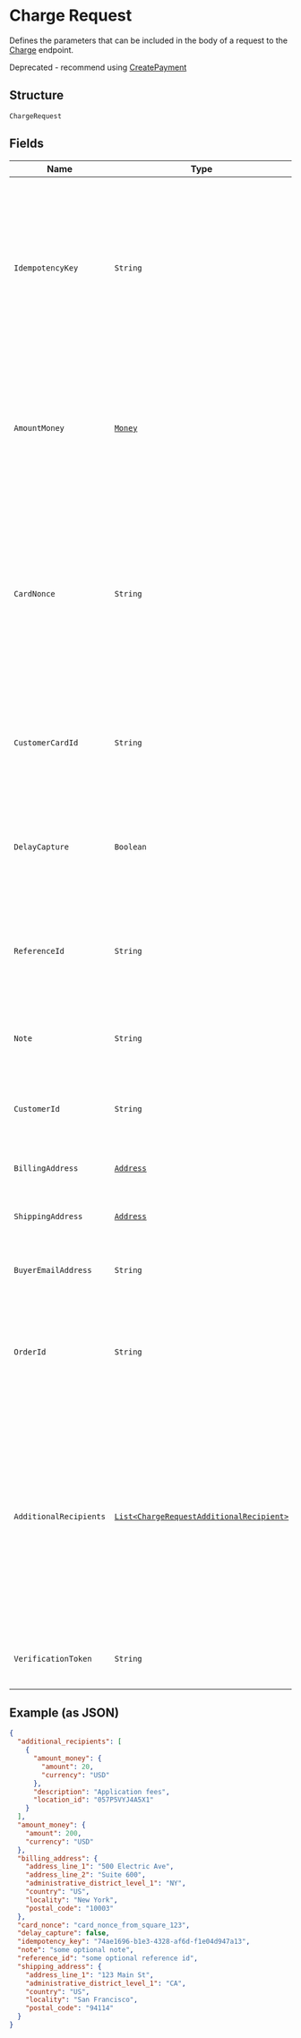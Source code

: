 
# Charge Request

Defines the parameters that can be included in the body of
a request to the [Charge]($e/Transactions/Charge) endpoint.

Deprecated - recommend using [CreatePayment](../../doc/api/payments.md#create-payment)

## Structure

`ChargeRequest`

## Fields

| Name | Type | Tags | Description | Getter |
|  --- | --- | --- | --- | --- |
| `IdempotencyKey` | `String` | Required | A value you specify that uniquely identifies this<br>transaction among transactions you've created.<br><br>If you're unsure whether a particular transaction succeeded,<br>you can reattempt it with the same idempotency key without<br>worrying about double-charging the buyer.<br><br>See [Idempotency keys](https://developer.squareup.com/docs/working-with-apis/idempotency) for more information.<br>**Constraints**: *Minimum Length*: `1`, *Maximum Length*: `192` | String getIdempotencyKey() |
| `AmountMoney` | [`Money`](../../doc/models/money.md) | Required | Represents an amount of money. `Money` fields can be signed or unsigned.<br>Fields that do not explicitly define whether they are signed or unsigned are<br>considered unsigned and can only hold positive amounts. For signed fields, the<br>sign of the value indicates the purpose of the money transfer. See<br>[Working with Monetary Amounts](https://developer.squareup.com/docs/build-basics/working-with-monetary-amounts)<br>for more information. | Money getAmountMoney() |
| `CardNonce` | `String` | Optional | A payment token generated from the [Card.tokenize()](https://developer.squareup.com/reference/sdks/web/payments/objects/Card#Card.tokenize) that represents the card<br>to charge.<br><br>The application that provides a payment token to this endpoint must be the<br>_same application_ that generated the payment token with the Web Payments SDK.<br>Otherwise, the nonce is invalid.<br><br>Do not provide a value for this field if you provide a value for<br>`customer_card_id`.<br>**Constraints**: *Maximum Length*: `192` | String getCardNonce() |
| `CustomerCardId` | `String` | Optional | The ID of the customer card on file to charge. Do<br>not provide a value for this field if you provide a value for `card_nonce`.<br><br>If you provide this value, you _must_ also provide a value for<br>`customer_id`.<br>**Constraints**: *Maximum Length*: `192` | String getCustomerCardId() |
| `DelayCapture` | `Boolean` | Optional | If `true`, the request will only perform an Auth on the provided<br>card. You can then later perform either a Capture (with the<br>[CaptureTransaction](../../doc/api/transactions.md#capture-transaction) endpoint) or a Void<br>(with the [VoidTransaction](../../doc/api/transactions.md#void-transaction) endpoint).<br><br>Default value: `false` | Boolean getDelayCapture() |
| `ReferenceId` | `String` | Optional | An optional ID you can associate with the transaction for your own<br>purposes (such as to associate the transaction with an entity ID in your<br>own database).<br><br>This value cannot exceed 40 characters.<br>**Constraints**: *Maximum Length*: `40` | String getReferenceId() |
| `Note` | `String` | Optional | An optional note to associate with the transaction.<br><br>This value cannot exceed 60 characters.<br>**Constraints**: *Maximum Length*: `60` | String getNote() |
| `CustomerId` | `String` | Optional | The ID of the customer to associate this transaction with. This field<br>is required if you provide a value for `customer_card_id`, and optional<br>otherwise.<br>**Constraints**: *Maximum Length*: `50` | String getCustomerId() |
| `BillingAddress` | [`Address`](../../doc/models/address.md) | Optional | Represents a postal address in a country.<br>For more information, see [Working with Addresses](https://developer.squareup.com/docs/build-basics/working-with-addresses). | Address getBillingAddress() |
| `ShippingAddress` | [`Address`](../../doc/models/address.md) | Optional | Represents a postal address in a country.<br>For more information, see [Working with Addresses](https://developer.squareup.com/docs/build-basics/working-with-addresses). | Address getShippingAddress() |
| `BuyerEmailAddress` | `String` | Optional | The buyer's email address, if available. This value is optional,<br>but this transaction is ineligible for chargeback protection if it is not<br>provided. | String getBuyerEmailAddress() |
| `OrderId` | `String` | Optional | The ID of the order to associate with this transaction.<br><br>If you provide this value, the `amount_money` value of your request must<br>__exactly match__ the value of the order's `total_money` field.<br>**Constraints**: *Maximum Length*: `192` | String getOrderId() |
| `AdditionalRecipients` | [`List<ChargeRequestAdditionalRecipient>`](../../doc/models/charge-request-additional-recipient.md) | Optional | The basic primitive of multi-party transaction. The value is optional.<br>The transaction facilitated by you can be split from here.<br><br>If you provide this value, the `amount_money` value in your additional_recipients<br>must not be more than 90% of the `amount_money` value in the charge request.<br>The `location_id` must be the valid location of the app owner merchant.<br><br>This field requires the `PAYMENTS_WRITE_ADDITIONAL_RECIPIENTS` OAuth permission.<br><br>This field is currently not supported in sandbox. | List<ChargeRequestAdditionalRecipient> getAdditionalRecipients() |
| `VerificationToken` | `String` | Optional | A token generated by SqPaymentForm's verifyBuyer() that represents<br>customer's device info and 3ds challenge result. | String getVerificationToken() |

## Example (as JSON)

```json
{
  "additional_recipients": [
    {
      "amount_money": {
        "amount": 20,
        "currency": "USD"
      },
      "description": "Application fees",
      "location_id": "057P5VYJ4A5X1"
    }
  ],
  "amount_money": {
    "amount": 200,
    "currency": "USD"
  },
  "billing_address": {
    "address_line_1": "500 Electric Ave",
    "address_line_2": "Suite 600",
    "administrative_district_level_1": "NY",
    "country": "US",
    "locality": "New York",
    "postal_code": "10003"
  },
  "card_nonce": "card_nonce_from_square_123",
  "delay_capture": false,
  "idempotency_key": "74ae1696-b1e3-4328-af6d-f1e04d947a13",
  "note": "some optional note",
  "reference_id": "some optional reference id",
  "shipping_address": {
    "address_line_1": "123 Main St",
    "administrative_district_level_1": "CA",
    "country": "US",
    "locality": "San Francisco",
    "postal_code": "94114"
  }
}
```

